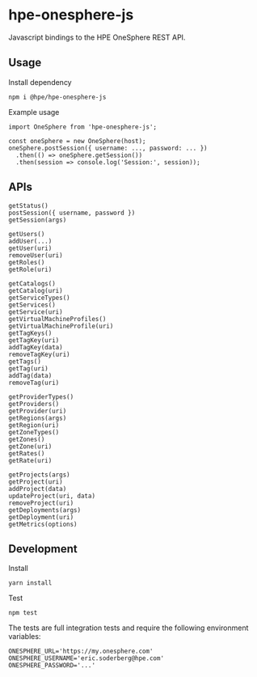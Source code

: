# hpe-onesphere-js
Javascript bindings to the HPE OneSphere REST API.

## Usage

Install dependency

```
npm i @hpe/hpe-onesphere-js
```

Example usage

```
import OneSphere from 'hpe-onesphere-js';

const oneSphere = new OneSphere(host);
oneSphere.postSession({ username: ..., password: ... })
  .then(() => oneSphere.getSession())
  .then(session => console.log('Session:', session));
```

## APIs

```
getStatus()
postSession({ username, password })
getSession(args)

getUsers()
addUser(...)
getUser(uri)
removeUser(uri)
getRoles()
getRole(uri)

getCatalogs()
getCatalog(uri)
getServiceTypes()
getServices()
getService(uri)
getVirtualMachineProfiles()
getVirtualMachineProfile(uri)
getTagKeys()
getTagKey(uri)
addTagKey(data)
removeTagKey(uri)
getTags()
getTag(uri)
addTag(data)
removeTag(uri)

getProviderTypes()
getProviders()
getProvider(uri)
getRegions(args)
getRegion(uri)
getZoneTypes()
getZones()
getZone(uri)
getRates()
getRate(uri)

getProjects(args)
getProject(uri)
addProject(data)
updateProject(uri, data)
removeProject(uri)
getDeployments(args)
getDeployment(uri)
getMetrics(options)
```

## Development

Install
```
yarn install
```

Test
```
npm test
```

The tests are full integration tests and require the following environment variables:

```
ONESPHERE_URL='https://my.onesphere.com'
ONESPHERE_USERNAME='eric.soderberg@hpe.com'
ONESPHERE_PASSWORD='...'
```
